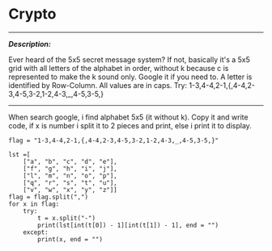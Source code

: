 # Crypto

---

**_Description:_**

Ever heard of the 5x5 secret message system? If not, basically it's a 5x5 grid with all letters of the alphabet in order, without k because c is represented to make the k sound only. Google it if you need to. A letter is identified by Row-Column. All values are in caps. Try: 1-3,4-4,2-1,{,4-4,2-3,4-5,3-2,1-2,4-3,_,4-5,3-5,}

---

When search google, i find alphabet 5x5 (it without k). Copy it and write code, if x is number i split it to 2 pieces and print, else i print it to display.


    flag = "1-3,4-4,2-1,{,4-4,2-3,4-5,3-2,1-2,4-3,_,4-5,3-5,}"
    
    lst =[
        ["a", "b", "c", "d", "e"],
        ["f", "g", "h", "i", "j"],
        ["l", "m", "n", "o", "p"],
        ["q", "r", "s", "t", "u"],
        ["v", "w", "x", "y", "z"]]
    flag = flag.split(",")
    for x in flag:
        try:
            t = x.split("-")
            print(lst[int(t[0]) - 1][int(t[1]) - 1], end = "")
        except:
            print(x, end = "")
